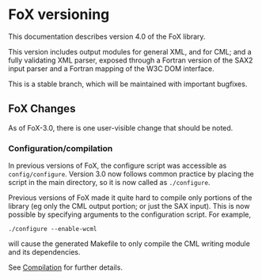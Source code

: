 # FoX versioning

This documentation describes version 4.0 of the FoX library.

This version includes output modules for general XML, and for CML; and a fully validating XML parser, exposed through a Fortran version of the SAX2 input parser and a Fortran mapping of the W3C DOM interface.

This is a stable branch, which will be maintained with important bugfixes.

<a name="Changes"/>

## FoX Changes

As of FoX-3.0, there is one user-visible change that should be noted.

### Configuration/compilation

In previous versions of FoX, the configure script was accessible as `config/configure`. Version 3.0 now follows common practice by placing the script in the main directory, so it is now called as `./configure`.

Previous versions of FoX made it quite hard to compile only portions of the library (eg only the CML output portion; or just the SAX input). This is now possible by specifying arguments to the configuration script. For example,

`./configure --enable-wcml`

will cause the generated Makefile to only compile the CML writing module and its dependencies.

See [Compilation](|Compilation|) for further details.



